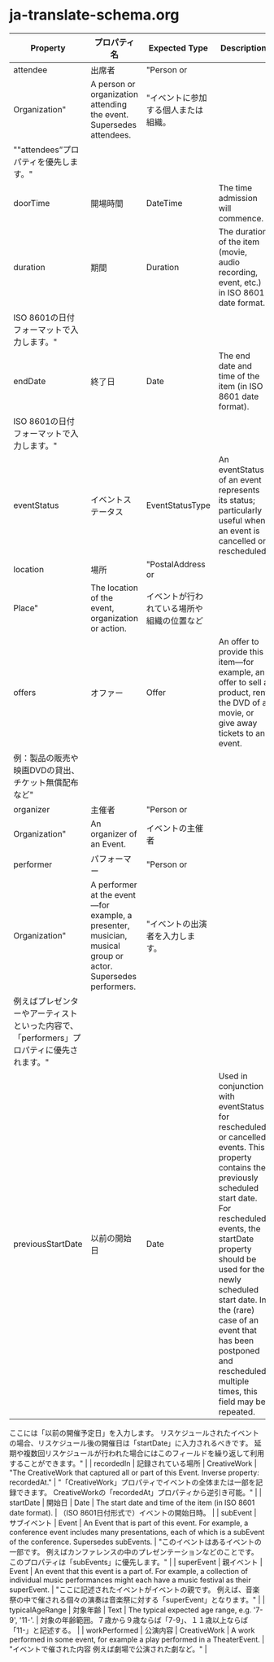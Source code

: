 # ja-translate-schema.org
| 	Property	| 	プロパティ名	| 	Expected Type	| 	Description	| 	プロパティ概要	| 
| 	-----	| 	-----	| 	-----	| 	-----	| 	-----	| 
| 	attendee	| 	出席者	| 	"Person or 
Organization"	| 	A person or organization attending the event. Supersedes attendees.	| 	"イベントに参加する個人または組織。
""attendees”プロパティを優先します。"	| 
| 	doorTime	| 	開場時間	| 	DateTime	| 	The time admission will commence.	| 	入場が始まる時間	| 
| 	duration	| 	期間	| 	Duration	| 	The duration of the item (movie, audio recording, event, etc.) in ISO 8601 date format.	| 	"映画やレコーディング、イベントなどの期間。
ISO 8601の日付フォーマットで入力します。"	| 
| 	endDate	| 	終了日	| 	Date	| 	The end date and time of the item (in ISO 8601 date format).	| 	"イベントの終了日
ISO 8601の日付フォーマットで入力します。"	| 
| 	eventStatus	| 	イベントステータス	| 	EventStatusType	| 	An eventStatus of an event represents its status; particularly useful when an event is cancelled or rescheduled.	| 	イベントのステータスを表します。イベントがキャンセルやリスケジュールされた時に有効です。	| 
| 	location	| 	場所	| 	"PostalAddress or 
Place"	| 	The location of the event, organization or action.	| 	イベントが行われている場所や組織の位置など	| 
| 	offers	| 	オファー	| 	Offer	| 	An offer to provide this item—for example, an offer to sell a product, rent the DVD of a movie, or give away tickets to an event.	| 	"イベントで提供するオファーを入力します。
例：製品の販売や映画DVDの貸出、チケット無償配布など"	| 
| 	organizer	| 	主催者	| 	"Person or 
Organization"	| 	An organizer of an Event.	| 	イベントの主催者	| 
| 	performer	| 	パフォーマー	| 	"Person or 
Organization"	| 	A performer at the event—for example, a presenter, musician, musical group or actor. Supersedes performers.	| 	"イベントの出演者を入力します。
例えばプレゼンターやアーティストといった内容で、「performers」プロパティに優先されます。"	| 
| 	previousStartDate	| 	以前の開始日	| 	Date	| 	Used in conjunction with eventStatus for rescheduled or cancelled events. This property contains the previously scheduled start date. For rescheduled events, the startDate property should be used for the newly scheduled start date. In the (rare) case of an event that has been postponed and rescheduled multiple times, this field may be repeated.	| 	"リスケジュールやキャンセルされたイベント用に「eventStatus」と組み合わせて使用するプロパティです。
ここには「以前の開催予定日」を入力します。
リスケジュールされたイベントの場合、リスケジュール後の開催日は「startDate」に入力されるべきです。
延期や複数回リスケジュールが行われた場合にはこのフィールドを繰り返して利用することができます。"	| 
| 	recordedIn	| 	記録されている場所	| 	CreativeWork	| 	"The CreativeWork that captured all or part of this Event.
Inverse property: recordedAt."	| 	"「CreativeWork」プロパティでイベントの全体または一部を記録できます。
CreativeWorkの「recordedAt」プロパティから逆引き可能。"	| 
| 	startDate	| 	開始日	| 	Date	| 	The start date and time of the item (in ISO 8601 date format).	| 	（ISO 8601日付形式で）イベントの開始日時。	| 
| 	subEvent	| 	サブイベント	| 	Event	| 	An Event that is part of this event. For example, a conference event includes many presentations, each of which is a subEvent of the conference. Supersedes subEvents.	| 	"このイベントはあるイベントの一部です。
例えばカンファレンスの中のプレゼンテーションなどのことです。
このプロパティは「subEvents」に優先します。"	| 
| 	superEvent	| 	親イベント	| 	Event	| 	An event that this event is a part of. For example, a collection of individual music performances might each have a music festival as their superEvent.	| 	"ここに記述されたイベントがイベントの親です。
例えば、音楽祭の中で催される個々の演奏は音楽祭に対する「superEvent」となります。"	| 
| 	typicalAgeRange	| 	対象年齢	| 	Text	| 	The typical expected age range, e.g. '7-9', '11-'.	| 	対象の年齢範囲。７歳から９歳ならば「7-9」、１１歳以上ならば「11-」と記述する。	| 
| 	workPerformed	| 	公演内容	| 	CreativeWork	| 	A work performed in some event, for example a play performed in a TheaterEvent.	| 	"イベントで催された内容
例えば劇場で公演された劇など。"	| 
